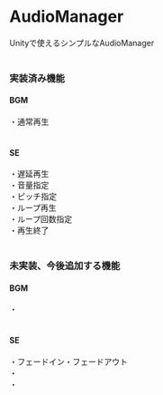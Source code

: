 # AudioManager
Unityで使えるシンプルなAudioManager<br>
<br>
### 実装済み機能<br>
#### BGM<br>
・通常再生<br>
<br>
#### SE<br>
・遅延再生<br>
・音量指定<br>
・ピッチ指定<br>
・ループ再生<br>
・ループ回数指定<br>
・再生終了<br>
<br>
### 未実装、今後追加する機能<br>
#### BGM<br>
・<br>
<br>
#### SE<br>
・フェードイン・フェードアウト<br>
・<br>
・<br>
